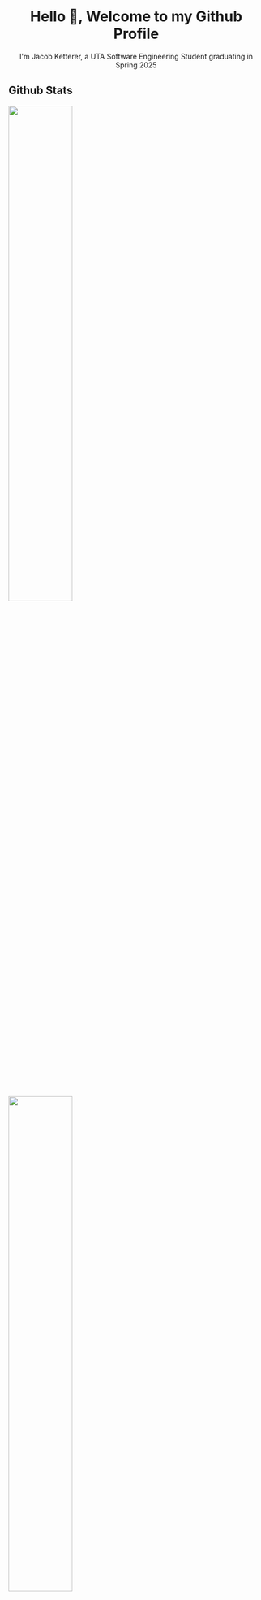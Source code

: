 <h1 align="center">Hello 👋, Welcome to my Github Profile</h1>
<p align="center">I'm Jacob Ketterer, a UTA Software Engineering Student graduating in Spring 2025</p>

<h2>Github Stats</h2>
<a href="https://github.com/jketterer02"><img width="50%" src="https://github-readme-stats-five-ivory-45.vercel.app/api?username=jketterer02&theme=github_dark&show_icons=true"></a>
<a href="https://github.com/jketterer02"><img width="50%" src="https://github-readme-stats-five-ivory-45.vercel.app/api/top-langs/?username=jketterer02)"></a>


